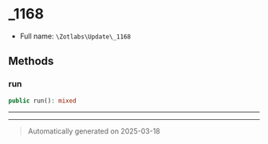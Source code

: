 
# _1168





* Full name: `\Zotlabs\Update\_1168`




## Methods


### run



```php
public run(): mixed
```












***


***
> Automatically generated on 2025-03-18
